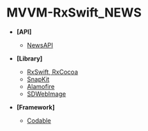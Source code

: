 # MVVM-RxSwift_NEWS



- **[API]**
  - [NewsAPI](https://newsapi.org/)


- **[Library]**
  - [RxSwift, RxCocoa](https://github.com/ReactiveX/RxSwift) 
  - [SnapKit](https://github.com/SnapKit/SnapKit)
  - [Alamofire](https://github.com/Alamofire/Alamofire)
  - [SDWebImage](https://github.com/SDWebImage/SDWebImage)
  
  
- **[Framework]**
  - [Codable](https://developer.apple.com/documentation/swift/codable)
